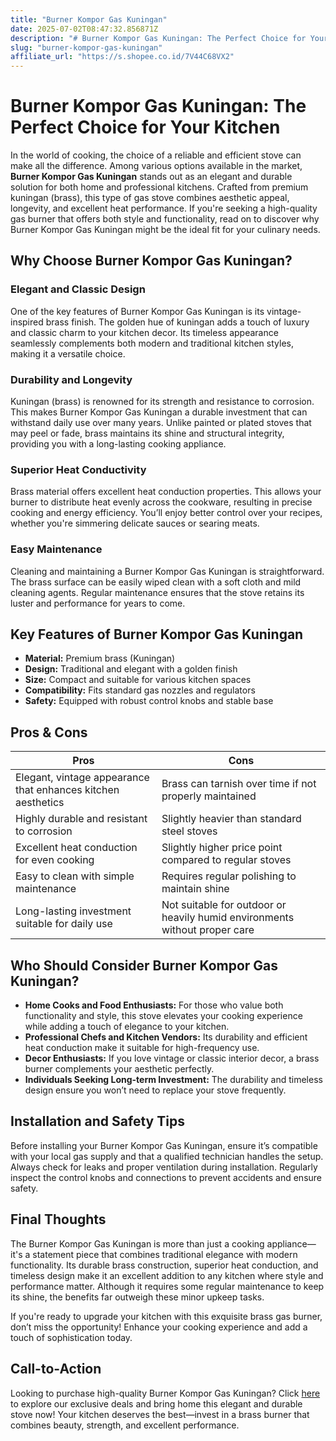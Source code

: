 ```yaml
---
title: "Burner Kompor Gas Kuningan"
date: 2025-07-02T08:47:32.856871Z
description: "# Burner Kompor Gas Kuningan: The Perfect Choice for Your Kitchen..."
slug: "burner-kompor-gas-kuningan"
affiliate_url: "https://s.shopee.co.id/7V44C68VX2"
---
```

# Burner Kompor Gas Kuningan: The Perfect Choice for Your Kitchen

In the world of cooking, the choice of a reliable and efficient stove can make all the difference. Among various options available in the market, **Burner Kompor Gas Kuningan** stands out as an elegant and durable solution for both home and professional kitchens. Crafted from premium kuningan (brass), this type of gas stove combines aesthetic appeal, longevity, and excellent heat performance. If you're seeking a high-quality gas burner that offers both style and functionality, read on to discover why Burner Kompor Gas Kuningan might be the ideal fit for your culinary needs.

## Why Choose Burner Kompor Gas Kuningan?

### Elegant and Classic Design

One of the key features of Burner Kompor Gas Kuningan is its vintage-inspired brass finish. The golden hue of kuningan adds a touch of luxury and classic charm to your kitchen decor. Its timeless appearance seamlessly complements both modern and traditional kitchen styles, making it a versatile choice.

### Durability and Longevity

Kuningan (brass) is renowned for its strength and resistance to corrosion. This makes Burner Kompor Gas Kuningan a durable investment that can withstand daily use over many years. Unlike painted or plated stoves that may peel or fade, brass maintains its shine and structural integrity, providing you with a long-lasting cooking appliance.

### Superior Heat Conductivity

Brass material offers excellent heat conduction properties. This allows your burner to distribute heat evenly across the cookware, resulting in precise cooking and energy efficiency. You’ll enjoy better control over your recipes, whether you're simmering delicate sauces or searing meats.

### Easy Maintenance

Cleaning and maintaining a Burner Kompor Gas Kuningan is straightforward. The brass surface can be easily wiped clean with a soft cloth and mild cleaning agents. Regular maintenance ensures that the stove retains its luster and performance for years to come.

## Key Features of Burner Kompor Gas Kuningan

- **Material:** Premium brass (Kuningan)
- **Design:** Traditional and elegant with a golden finish
- **Size:** Compact and suitable for various kitchen spaces
- **Compatibility:** Fits standard gas nozzles and regulators
- **Safety:** Equipped with robust control knobs and stable base

## Pros & Cons

| Pros | Cons |
|---------|----------|
| Elegant, vintage appearance that enhances kitchen aesthetics | Brass can tarnish over time if not properly maintained |
| Highly durable and resistant to corrosion | Slightly heavier than standard steel stoves |
| Excellent heat conduction for even cooking | Slightly higher price point compared to regular stoves |
| Easy to clean with simple maintenance | Requires regular polishing to maintain shine |
| Long-lasting investment suitable for daily use | Not suitable for outdoor or heavily humid environments without proper care |

## Who Should Consider Burner Kompor Gas Kuningan?

- **Home Cooks and Food Enthusiasts:** For those who value both functionality and style, this stove elevates your cooking experience while adding a touch of elegance to your kitchen.
- **Professional Chefs and Kitchen Vendors:** Its durability and efficient heat conduction make it suitable for high-frequency use.
- **Decor Enthusiasts:** If you love vintage or classic interior decor, a brass burner complements your aesthetic perfectly.
- **Individuals Seeking Long-term Investment:** The durability and timeless design ensure you won’t need to replace your stove frequently.

## Installation and Safety Tips

Before installing your Burner Kompor Gas Kuningan, ensure it’s compatible with your local gas supply and that a qualified technician handles the setup. Always check for leaks and proper ventilation during installation. Regularly inspect the control knobs and connections to prevent accidents and ensure safety.

## Final Thoughts

The Burner Kompor Gas Kuningan is more than just a cooking appliance—it's a statement piece that combines traditional elegance with modern functionality. Its durable brass construction, superior heat conduction, and timeless design make it an excellent addition to any kitchen where style and performance matter. Although it requires some regular maintenance to keep its shine, the benefits far outweigh these minor upkeep tasks.

If you're ready to upgrade your kitchen with this exquisite brass gas burner, don’t miss the opportunity! Enhance your cooking experience and add a touch of sophistication today.

## Call-to-Action

Looking to purchase high-quality Burner Kompor Gas Kuningan? Click [here](https://s.shopee.co.id/7V44C68VX2) to explore our exclusive deals and bring home this elegant and durable stove now! Your kitchen deserves the best—invest in a brass burner that combines beauty, strength, and excellent performance.